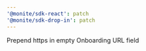 ```yaml
---
'@monite/sdk-react': patch
'@monite/sdk-drop-in': patch
---
```


Prepend https in empty Onboarding URL field
